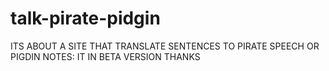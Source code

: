# talk-pirate-pidgin
ITS ABOUT A SITE THAT TRANSLATE SENTENCES TO PIRATE SPEECH OR PIGDIN
NOTES: IT IN BETA VERSION
THANKS
